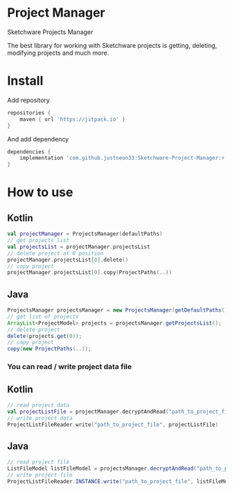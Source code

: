# Project Manager
Sketchware Projects Manager

The best library for working with Sketchware projects is getting, deleting, modifying projects and much more.

# Install

Add repository
```gradle
repositories {
	maven { url 'https://jitpack.io' }
}
```
And add dependency
```gradle		
dependencies {
	implementation 'com.github.justneon33:Sketchware-Project-Manager:+'
}
```

# How to use

## Kotlin

```kotlin
val projectManager = ProjectsManager(defaultPaths)
// get projects list
val projectsList = projectManager.projectsList
// delete project at 0 position
projectManager.projectsList[0].delete()
// copy project 
projectManager.projectsList[0].copy(ProjectPaths(..))
```

## Java

```java
ProjectsManager projectsManager = new ProjectsManager(getDefaultPaths());
// get list of projects
ArrayList<ProjectModel> projects = projectsManager.getProjectsList();
// delete project
delete(projects.get(0));
// copy project
copy(new ProjectPaths(..));
```

### You can read / write project data file

## Kotlin

``` Kotlin
// read project data
val projectListFile = projectManager.decryptAndRead("path_to_project_file")
// write project data
ProjectListFileReader.write("path_to_project_file", projectListFile)
```

## Java
``` Java
// read project file
ListFileModel listFileModel = projectsManager.decryptAndRead("path_to_project_file");
// write project file
ProjectListFileReader.INSTANCE.write("path_to_project_file", listFileModel);
```
